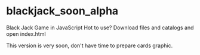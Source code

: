 # blackjack_soon_alpha
Black Jack Game in JavaScript
Hot to use?
Download files and catalogs and open index.html

This version is very soon, don't have time to prepare cards graphic.
